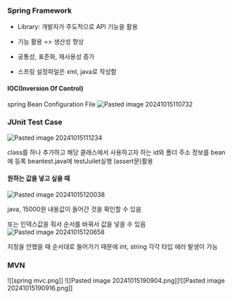 
### Spring Framework

- Library: 개발자가 주도적으로 API 기능을 활용
- 기능 활용 => 생산성 향상
- 공통성, 표준화, 재사용성 증가

- 스프링 설정파일은 xml, java로 작성함
#### IOC(Inversion Of Control)
spring Bean Configuration File
![Pasted image 20241015110732](https://github.com/user-attachments/assets/163ecdbd-19e2-4050-a98b-7b3e9d0b355b)



### JUnit Test Case

![Pasted image 20241015111234](https://github.com/user-attachments/assets/3df7ba4f-7cbb-4cf1-8478-1c978bdc92c9)


class를 하나 추가하고 해당 클래스에서 사용하고자 하는 id와 폴더 주소 정보를 bean에 등록
beantest.java에 testJuilet실행 (assert문)활용

#### 원하는 값을 넣고 싶을 때

![Pasted image 20241015120038](https://github.com/user-attachments/assets/23619204-bf4d-4da8-8c37-6bd94cd8ba5a)

java, 15000원 내용값이 들어간 것을 확인할 수 있음

또는 인덱스값을 줘서 순서를 바꿔서 값을 넣을 수 있음
![Pasted image 20241015120658](https://github.com/user-attachments/assets/c06ef362-0286-4511-89d9-357599372e2f)


지정을 안했을 때 순서대로 들어가기 때문에 int, string 각각 타입 에러 발생이 가능


### MVN
![[spring mvc.png]]
![[Pasted image 20241015190904.png]]![[Pasted image 20241015190916.png]]
